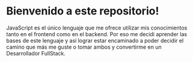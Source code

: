 # Bienvenido a este repositorio!
JavaScript es el único lenguaje que me ofrece utilizar mis conocimientos tanto en el frontend como en el backend. Por eso me decidi aprender las bases de este lenguaje y así lograr estar encaminado a poder decidir el camino que más me guste o tomar ambos y convertirme en un Desarrollador FullStack.
